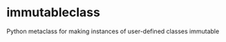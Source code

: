 immutableclass
==============

Python metaclass for making instances of user-defined classes immutable
